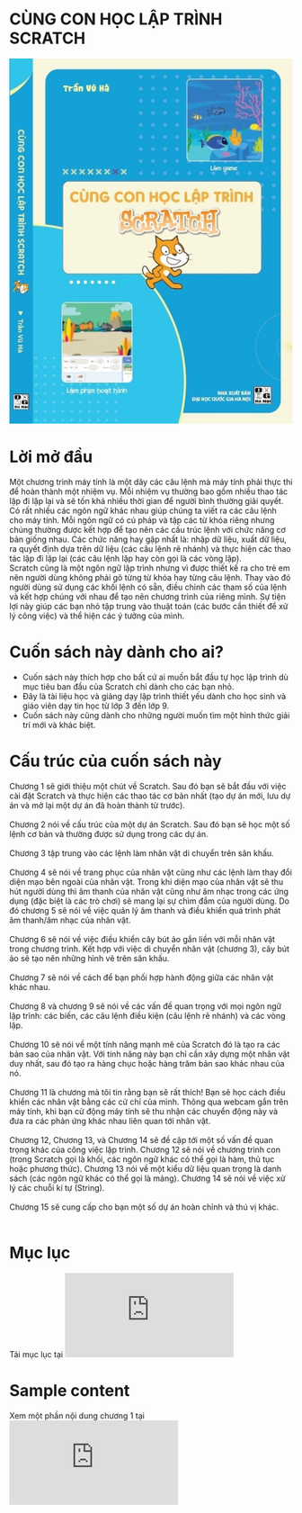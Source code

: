 # CÙNG CON HỌC LẬP TRÌNH SCRATCH
![Bìa sách](https://github.com/vuhatran/scratchbook/blob/main/misc/bia%201.jpg)
# Lời mở đầu
Một chương trình máy tính là một dãy các câu lệnh mà máy tính phải thực thi để hoàn thành một nhiệm vụ. Mỗi nhiệm vụ thường bao gồm nhiều thao tác lặp đi lặp lại và sẽ tốn khá nhiều thời gian để người bình thường giải quyết. Có rất nhiều các ngôn ngữ khác nhau giúp chúng ta viết ra các câu lệnh cho máy tính. Mỗi ngôn ngữ có cú pháp và tập các từ khóa riêng nhưng chúng thường được kết hợp để tạo nên các cấu trúc lệnh với chức năng cơ bản giống nhau. Các chức năng hay gặp nhất là: nhập dữ liệu, xuất dữ liệu, ra quyết định dựa trên dữ liệu (các câu lệnh rẽ nhánh) và thực hiện các thao tác lặp đi lặp lại (các câu lệnh lặp hay còn gọi là các vòng lặp).<br/>
Scratch cũng là một ngôn ngữ lập trình nhưng vì được thiết kế ra cho trẻ em nên người dùng không phải gõ từng từ khóa hay từng câu lệnh. Thay vào đó người dùng sử dụng các khối lệnh có sẵn, điều chỉnh các tham số của lệnh và kết hợp chúng với nhau để tạo nên chương trình của riêng mình. Sự tiện lợi này giúp các bạn nhỏ tập trung vào thuật toán (các bước cần thiết để xử lý công việc) và thể hiện các ý tưởng của mình.

# Cuốn sách này dành cho ai?
* Cuốn sách này thích hợp cho bất cứ ai muốn bắt đầu tự học lập trình dù mục tiêu ban đầu của Scratch chỉ dành cho các bạn nhỏ.
* Đây là tài liệu học và giảng dạy lập trình thiết yếu dành cho học sinh và giáo viên dạy tin học từ lớp 3 đến lớp 9.
* Cuốn sách này cũng dành cho những người muốn tìm một hình thức giải trí mới và khác biệt.

# Cấu trúc của cuốn sách này
  Chương 1 sẽ giới thiệu một chút về Scratch. Sau đó bạn sẽ bắt đầu với việc cài đặt Scratch và thực hiện các thao tác cơ bản nhất (tạo dự án mới, lưu dự án và mở lại một dự án đã hoàn thành từ trước). <br/><br/>
  Chương 2 nói về cấu trúc của một dự án Scratch. Sau đó bạn sẽ học một số lệnh cơ bản và thường được sử dụng trong các dự án.<br/><br/>
  Chương 3 tập trung vào các lệnh làm nhân vật di chuyển trên sân khấu.<br/><br/>
  Chương 4 sẽ nói về trang phục của nhân vật cũng như các lệnh làm thay đổi diện mạo bên ngoài của nhân vật. Trong khi diện mạo của nhân vật sẽ thu hút người dùng thì âm thanh của nhân vật cũng như âm nhạc trong các ứng dụng (đặc biệt là các trò chơi) sẽ mang lại sự chìm đắm của người dùng. Do đó chương 5 sẽ nói về việc quản lý âm thanh và điều khiển quá trình phát âm thanh/âm nhạc của nhân vật.<br/><br/>
  Chương 6 sẽ nói về việc điều khiển cây bút ảo gắn liền với mỗi nhân vật trong chương trình. Kết hợp với việc di chuyển nhân vật (chương 3), cây bút ảo sẽ tạo nên những hình vẽ trên sân khấu.<br/><br/>
  Chương 7 sẽ nói về cách để bạn phối hợp hành động giữa các nhân vật khác nhau.<br/><br/>
  Chương 8 và chương 9 sẽ nói về các vấn đề quan trọng với mọi ngôn ngữ lập trình: các biến, các câu lệnh điều kiện (câu lệnh rẽ nhánh) và các vòng lặp.<br/><br/>
  Chương 10 sẽ nói về một tính năng mạnh mẽ của Scratch đó là tạo ra các bản sao của nhân vật. Với tính năng này bạn chỉ cần xây dựng một nhân vật duy nhất, sau đó tạo ra hàng chục hoặc hàng trăm bản sao khác nhau của nó. <br/><br/>
  Chương 11 là chương mà tôi tin rằng bạn sẽ rất thích! Bạn sẽ học cách điều khiển các nhân vật bằng các cử chỉ của mình. Thông qua webcam gắn trên máy tính, khi bạn cử động máy tính sẽ thu nhận các chuyển động này và đưa ra các phản ứng khác nhau liên quan tới nhân vật.<br/><br/>
  Chương 12, Chương 13, và Chương 14 sẽ đề cập tới một số vấn đề quan trọng khác của công việc lập trình. Chương 12 sẽ nói về chương trình con (trong Scratch gọi là khối, các ngôn ngữ khác có thể gọi là hàm, thủ tục hoặc phương thức). Chương 13 nói về một kiểu dữ liệu quan trọng là danh sách (các ngôn ngữ khác có thể gọi là mảng). Chương 14 sẽ nói về việc xử lý các chuỗi kí tự (String).<br/><br/>
Chương 15 sẽ cung cấp cho bạn một số dự án hoàn chỉnh và thú vị khác.<br/><br/>

# Mục lục
Tải mục lục tại ![đây](https://github.com/vuhatran/scratchbook/blob/main/misc/muc%20luc.pdf)

# Sample content
Xem một phần nội dung chương 1 tại ![đây](https://github.com/vuhatran/scratchbook/blob/main/misc/sample.pdf)

